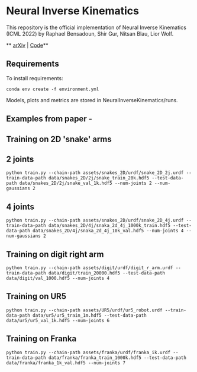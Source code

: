 # Neural Inverse Kinematics

This repository is the official implementation of Neural Inverse Kinematics (ICML 2022) by Raphael Bensadoun, Shir Gur, Nitsan Blau, Lior Wolf.

** [arXiv](https://arxiv.org/pdf/2205.10837.pdf) | [Code](https://github.com/RaphaelBensTAU/NeuralInverseKinematics)**

## Requirements

To install requirements:

```setup
conda env create -f environment.yml
```
Models, plots and metrics are stored in NeuralInverseKinematics/runs.

## Examples from paper -

## Training on 2D 'snake' arms
## 2 joints
```
python train.py --chain-path assets/snakes_2D/urdf/snake_2D_2j.urdf --train-data-path data/snakes_2D/2j/snake_train_20k.hdf5 --test-data-path data/snakes_2D/2j/snake_val_1k.hdf5 --num-joints 2 --num-gaussians 2
```
## 4 joints
```
python train.py --chain-path assets/snakes_2D/urdf/snake_2D_4j.urdf --train-data-path data/snakes_2D/4j/snaka_2d_4j_1000k_train.hdf5 --test-data-path data/snakes_2D/4j/snaka_2d_4j_10k_val.hdf5 --num-joints 4 --num-gaussians 2
```

## Training on digit right arm

```
python train.py --chain-path assets/digit/urdf/digit_r_arm.urdf --train-data-path data/digit/train_20000.hdf5 --test-data-path data/digit/val_1000.hdf5 --num-joints 4
```

## Training on UR5 

```
python train.py --chain-path assets/UR5/urdf/ur5_robot.urdf --train-data-path data/ur5/ur5_train_1m.hdf5 --test-data-path data/ur5/ur5_val_1k.hdf5 --num-joints 6
```

## Training on Franka
```
python train.py --chain-path assets/franka/urdf/franka_ik.urdf --train-data-path data/franka/franka_train_1000k.hdf5 --test-data-path data/franka/franka_1k_val.hdf5 --num-joints 7
```
